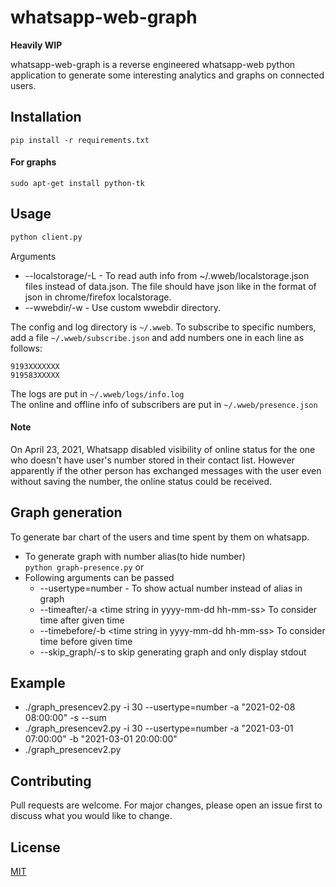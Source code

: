 # whatsapp-web-graph

**Heavily WIP**

whatsapp-web-graph is a reverse engineered whatsapp-web python application to generate some interesting analytics and graphs on connected users.

## Installation

```
pip install -r requirements.txt
```
#### For graphs
```
sudo apt-get install python-tk
```

## Usage

```bash
python client.py
```
Arguments
- --localstorage/-L - To read auth info from ~/.wweb/localstorage.json files instead of data.json. The file should have json like in the format of json in chrome/firefox localstorage.
- --wwebdir/-w - Use custom wwebdir directory.

The config and log directory is `````~/.wweb`````. To subscribe to specific numbers, add a file `````~/.wweb/subscribe.json````` and add numbers one in each line as follows:
```
9193XXXXXXX
919583XXXXX
```

The logs are put in ```~/.wweb/logs/info.log```  
The online and offline info of subscribers are put in ```~/.wweb/presence.json```

#### Note
On April 23, 2021, Whatsapp disabled visibility of online status for the one who doesn't have user's number stored in their contact list. However apparently if the other person has exchanged messages with the user even without saving the number, the online status could be received.

## Graph generation

To generate bar chart of the users and time spent by them on whatsapp.

- To generate graph with number alias(to hide number)  
<code>python graph-presence.py</code> or <br>
- Following arguments can be passed 
  - --usertype=number - To show actual number instead of alias in graph
  - --timeafter/-a \<time string in yyyy-mm-dd hh-mm-ss\> To consider time after given time
  - --timebefore/-b \<time string in yyyy-mm-dd hh-mm-ss\> To consider time before given time
  - --skip_graph/-s to skip generating graph and only display stdout

## Example

- ./graph_presencev2.py -i 30 --usertype=number -a "2021-02-08 08:00:00"  -s --sum
- ./graph_presencev2.py -i 30 --usertype=number -a "2021-03-01 07:00:00" -b "2021-03-01 20:00:00"
- ./graph_presencev2.py

## Contributing
Pull requests are welcome. For major changes, please open an issue first to discuss what you would like to change.

## License
[MIT](https://choosealicense.com/licenses/mit/)
